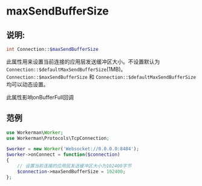 # maxSendBufferSize
## 说明:
```php
int Connection::$maxSendBufferSize
```

此属性用来设置当前连接的应用层发送缓冲区大小。不设置默认为```Connection::$defaultMaxSendBufferSize```(1MB)。```Connection::$maxSendBufferSize``` 和 ```Connection::$defaultMaxSendBufferSize```均可以动态设置。

此属性影响onBufferFull回调


## 范例

```php
use Workerman\Worker;
use Workerman\Protocols\TcpConnection;

$worker = new Worker('Websocket://0.0.0.0:8484');
$worker->onConnect = function($connection)
{
    // 设置当前连接的应用层发送缓冲区大小为102400字节
    $connection->maxSendBufferSize = 102400;
};
```
